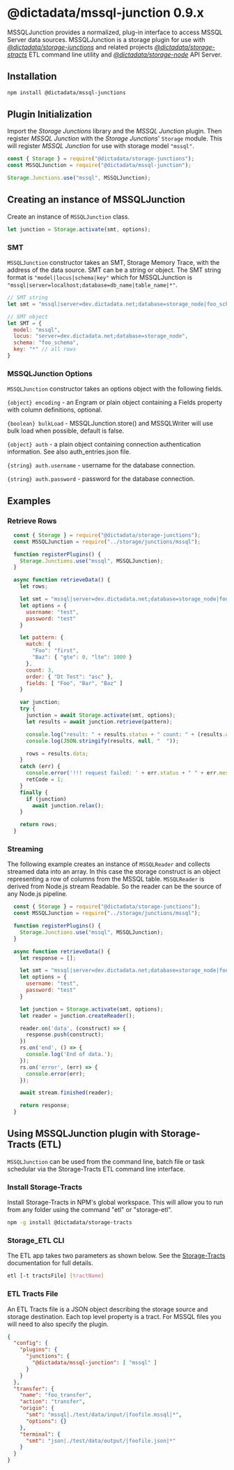 # @dictadata/mssql-junction 0.9.x

MSSQLJunction provides a normalized, plug-in interface to access MSSQL Server data sources.  MSSQLJunction is a storage plugin for use with [_@dictadata/storage-junctions_](https://github.com/dictadata/storage-junctions) and related projects [_@dictadata/storage-stracts_](https://github.com/dictadata/storage-tracts) ETL command line utility and [_@dictadata/storage-node_](https://github.com/dictadata/storage-node) API Server.

## Installation

```bash
npm install @dictadata/mssql-junctions
```

## Plugin Initialization

Import the _Storage Junctions_ library and the _MSSQL Junction_ plugin.  Then register _MSSQL Junction_ with the _Storage Junctions_' `Storage` module. This will register _MSSQL Junction_ for use with storage model `"mssql"`.

```javascript
const { Storage } = require("@dictadata/storage-junctions");
const MSSQLJunction = require("@dictadata/mssql-junction");

Storage.Junctions.use("mssql", MSSQLJunction);
```

## Creating an instance of MSSQLJunction

Create an instance of `MSSQLJunction` class.

```javascript
let junction = Storage.activate(smt, options);
```

### SMT

`MSSQLJunction` constructor takes an SMT, Storage Memory Trace, with the address of the data source. SMT can be a string or object. The SMT string format is `"model|locus|schema|key"` which for MSSQLJunction is `"mssql|server=localhost;database=db_name|table_name|*"`.

```javascript
// SMT string
let smt = "mssql|server=dev.dictadata.net;database=storage_node|foo_schema|=Foo"

// SMT object
let SMT = {
  model: "mssql",
  locus: "server=dev.dictadata.net;database=storage_node",
  schema: "foo_schema",
  key: "*" // all rows
}
```

### MSSQLJunction Options

`MSSQLJunction` constructor takes an options object with the following fields.

`{object} encoding` - an Engram or plain object containing a Fields property with column definitions, optional.

`{boolean} bulkLoad` - MSSQLJunction.store() and MSSQLWriter will use bulk load when possible, default is false.

`{object} auth` - a plain object containing connection authentication information. See also auth_entries.json file.

`{string} auth.username` - username for the database connection.

`{string} auth.password` - password for the database connection.

## Examples

### Retrieve Rows

```javascript
  const { Storage } = require("@dictadata/storage-junctions");
  const MSSQLJunction = require("../storage/junctions/mssql");

  function registerPlugins() {
    Storage.Junctions.use("mssql", MSSQLJunction);
  }

  async function retrieveData() {
    let rows;

    let smt = "mssql|server=dev.dictadata.net;database=storage_node|foo_schema|=Foo"
    let options = {
      username: "test",
      password: "test"
    }

    let pattern: {
      match: {
        "Foo": "first",
        "Baz": { "gte": 0, "lte": 1000 }
      },
      count: 3,
      order: { "Dt Test": "asc" },
      fields: [ "Foo", "Bar", "Baz" ]
    }

    var junction;
    try {
      junction = await Storage.activate(smt, options);
      let results = await junction.retrieve(pattern);

      console.log("result: " + results.status + " count: " + (results.data ? results.data.length : 0));
      console.log(JSON.stringify(results, null, "  "));

      rows = results.data;
    }
    catch (err) {
      console.error('!!! request failed: ' + err.status + " " + err.message);
      retCode = 1;
    }
    finally {
      if (junction)
        await junction.relax();
    }

    return rows;
  }
```

### Streaming

The following example creates an instance of `MSSQLReader` and collects streamed data into an array. In this case the storage construct is an object representing a row of columns from the MSSQL table. `MSSQLReader` is derived from Node.js stream Readable. So the reader can be the source of any Node.js pipeline.

```javascript
  const { Storage } = require("@dictadata/storage-junctions");
  const MSSQLJunction = require("../storage/junctions/mssql");

  function registerPlugins() {
    Storage.Junctions.use("mssql", MSSQLJunction);
  }

  async function retrieveData() {
    let response = [];

    let smt = "mssql|server=dev.dictadata.net;database=storage_node|foo_schema|=Foo"
    let options = {
      username: "test",
      password: "test"
    }

    let junction = Storage.activate(smt, options);
    let reader = junction.createReader();

    reader.on('data', (construct) => {
      response.push(construct);
    })
    rs.on('end', () => {
      console.log('End of data.');
    });
    rs.on('error', (err) => {
      console.error(err);
    });

    await stream.finished(reader);

    return response;
  }
```

## Using MSSQLJunction plugin with Storage-Tracts (ETL)

`MSSQLJunction` can be used from the command line, batch file or task schedular via the Storage-Tracts ETL command line interface.

### Install Storage-Tracts

Install Storage-Tracts in NPM's global workspace. This will allow you to run from any folder using the command "etl" or "storage-etl".

```bash
npm -g install @dictadata/storage-tracts
```

### Storage_ETL CLI

The ETL app takes two parameters as shown below. See the [Storage-Tracts](https://github.com/dictadata/storage-tracts) documentation for full details.

```bash
etl [-t tractsFile] [tractName]
```

### ETL Tracts File

An ETL Tracts file is a JSON object describing the storage source and storage destination. Each top level property is a tract. For MSSQL files you will need to also specify the plugin.

```json
{
  "config": {
    "plugins": {
      "junctions": {
        "@dictadata/mssql-junction": [ "mssql" ]
      }
    }
  },
  "transfer": {
    "name": "foo_transfer",
    "action": "transfer",
    "origin": {
      "smt": "mssql|./test/data/input/|foofile.mssql|*",
      "options": {}
    },
    "terminal": {
      "smt": "json|./test/data/output/|foofile.json|*"
    }
  }
}
```
